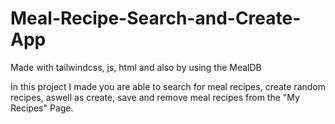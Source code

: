 # Meal-Recipe-Search-and-Create-App
Made with tailwindcss, js, html and also by using the MealDB

In this project I made you are able to search for meal recipes, create random recipes,
aswell as create, save and remove meal recipes from the "My Recipes" Page.
